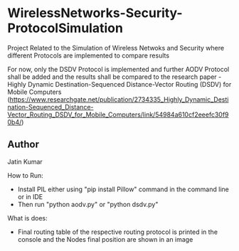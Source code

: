 # WirelessNetworks-Security-ProtocolSimulation
Project Related to the Simulation of Wireless Netwoks and Security where different Protocols are implemented to compare results

For now, only the DSDV Protocol is implemented and further AODV Protocol shall be added and the results shall be compared to the research paper - Highly Dynamic Destination-Sequenced Distance-Vector Routing (DSDV) for Mobile Computers (https://www.researchgate.net/publication/2734335_Highly_Dynamic_Destination-Sequenced_Distance-Vector_Routing_DSDV_for_Mobile_Computers/link/54984a610cf2eeefc30f90b4/)

## Author
Jatin Kumar

How to Run:
- Install PIL either using "pip install Pillow" command in the command line or in IDE
- Then run "python aodv.py" or "python dsdv.py"

What is does:
- Final routing table of the respective routing protocol is printed in the console and the Nodes final position are shown in an image
